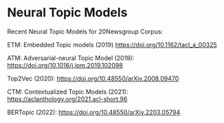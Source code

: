# Neural Topic Models
Recent Neural Topic Models for 20Newsgroup Corpus:

ETM: Embedded Topic models (2019) https://doi.org/10.1162/tacl_a_00325 

ATM: Adversarial-neural Topic Model (2019): https://doi.org/10.1016/j.ipm.2019.102098

Top2Vec (2020): https://doi.org/10.48550/arXiv.2008.09470

CTM: Contextualized Topic Models (2021): https://aclanthology.org/2021.acl-short.96

BERTopic (2022): https://doi.org/10.48550/arXiv.2203.05794


